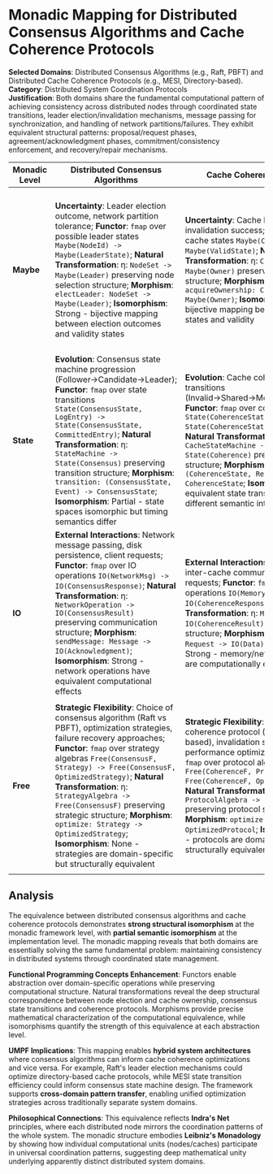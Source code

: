 # Monadic Mapping for Distributed Consensus Algorithms and Cache Coherence Protocols

**Selected Domains**: Distributed Consensus Algorithms (e.g., Raft, PBFT) and Distributed Cache Coherence Protocols (e.g., MESI, Directory-based).  
**Category**: Distributed System Coordination Protocols  
**Justification**: Both domains share the fundamental computational pattern of achieving consistency across distributed nodes through coordinated state transitions, leader election/invalidation mechanisms, message passing for synchronization, and handling of network partitions/failures. They exhibit equivalent structural patterns: proposal/request phases, agreement/acknowledgment phases, commitment/consistency enforcement, and recovery/repair mechanisms.

| Monadic Level | Distributed Consensus Algorithms | Cache Coherence Protocols | Equivalence Notes |
|---------------|----------------------------------|---------------------------|-------------------|
| **Maybe** | **Uncertainty**: Leader election outcome, network partition tolerance; **Functor**: `fmap` over possible leader states `Maybe(NodeId) -> Maybe(LeaderState)`; **Natural Transformation**: η: `NodeSet -> Maybe(Leader)` preserving node selection structure; **Morphism**: `electLeader: NodeSet -> Maybe(Leader)`; **Isomorphism**: Strong - bijective mapping between election outcomes and validity states | **Uncertainty**: Cache line ownership, invalidation success; **Functor**: `fmap` over cache states `Maybe(CacheLine) -> Maybe(ValidState)`; **Natural Transformation**: η: `CacheSet -> Maybe(Owner)` preserving ownership structure; **Morphism**: `acquireOwnership: CacheSet -> Maybe(Owner)`; **Isomorphism**: Strong - bijective mapping between ownership states and validity | Both handle fundamental uncertainty in distributed coordination. The Maybe monad captures the essential "may succeed/may fail" nature of distributed operations. Natural transformations preserve the structural relationship between node/cache selection and outcome validity. |
| **State** | **Evolution**: Consensus state machine progression (Follower→Candidate→Leader); **Functor**: `fmap` over state transitions `State(ConsensusState, LogEntry) -> State(ConsensusState, CommittedEntry)`; **Natural Transformation**: η: `StateMachine -> State(Consensus)` preserving transition structure; **Morphism**: `transition: (ConsensusState, Event) -> ConsensusState`; **Isomorphism**: Partial - state spaces isomorphic but timing semantics differ | **Evolution**: Cache coherence state transitions (Invalid→Shared→Modified→Exclusive); **Functor**: `fmap` over coherence states `State(CoherenceState, Operation) -> State(CoherenceState, Result)`; **Natural Transformation**: η: `CacheStateMachine -> State(Coherence)` preserving transition structure; **Morphism**: `transition: (CoherenceState, Request) -> CoherenceState`; **Isomorphism**: Partial - equivalent state transition graphs with different semantic interpretations | Both implement deterministic finite state machines with well-defined transition rules. The State monad captures the evolution of system-wide consistency. Morphisms are structure-preserving functions between state spaces, though semantic timing differs (consensus focuses on durability, cache on performance). |
| **IO** | **External Interactions**: Network message passing, disk persistence, client requests; **Functor**: `fmap` over IO operations `IO(NetworkMsg) -> IO(ConsensusResponse)`; **Natural Transformation**: η: `NetworkOperation -> IO(ConsensusResult)` preserving communication structure; **Morphism**: `sendMessage: Message -> IO(Acknowledgment)`; **Isomorphism**: Strong - network operations have equivalent computational effects | **External Interactions**: Memory access, inter-cache communication, processor requests; **Functor**: `fmap` over IO operations `IO(MemoryOp) -> IO(CoherenceResponse)`; **Natural Transformation**: η: `MemoryOperation -> IO(CoherenceResult)` preserving access structure; **Morphism**: `accessMemory: Request -> IO(Data)`; **Isomorphism**: Strong - memory/network operations are computationally equivalent | Both require managing side effects and external system interactions. The IO monad encapsulates non-pure operations essential for distributed coordination. Natural transformations show how both domains abstract over communication/access patterns while preserving structural properties. |
| **Free** | **Strategic Flexibility**: Choice of consensus algorithm (Raft vs PBFT), optimization strategies, failure recovery approaches; **Functor**: `fmap` over strategy algebras `Free(ConsensusF, Strategy) -> Free(ConsensusF, OptimizedStrategy)`; **Natural Transformation**: η: `StrategyAlgebra -> Free(ConsensusF)` preserving strategic structure; **Morphism**: `optimize: Strategy -> OptimizedStrategy`; **Isomorphism**: None - strategies are domain-specific but structurally equivalent | **Strategic Flexibility**: Choice of coherence protocol (MESI vs Directory-based), invalidation strategies, performance optimizations; **Functor**: `fmap` over protocol algebras `Free(CoherenceF, Protocol) -> Free(CoherenceF, OptimizedProtocol)`; **Natural Transformation**: η: `ProtocolAlgebra -> Free(CoherenceF)` preserving protocol structure; **Morphism**: `optimize: Protocol -> OptimizedProtocol`; **Isomorphism**: None - protocols are domain-specific but structurally equivalent | Both allow strategic choice in implementation while maintaining core computational patterns. The Free monad provides a common algebra for expressing different coordination strategies. While specific strategies differ, the meta-level structure of strategic choice and optimization is isomorphic. |

## Analysis

The equivalence between distributed consensus algorithms and cache coherence protocols demonstrates **strong structural isomorphism** at the monadic framework level, with **partial semantic isomorphism** at the implementation level. The monadic mapping reveals that both domains are essentially solving the same fundamental problem: maintaining consistency in distributed systems through coordinated state management.

**Functional Programming Concepts Enhancement**: Functors enable abstraction over domain-specific operations while preserving computational structure. Natural transformations reveal the deep structural correspondence between node election and cache ownership, consensus state transitions and coherence protocols. Morphisms provide precise mathematical characterization of the computational equivalence, while isomorphisms quantify the strength of this equivalence at each abstraction level.

**UMPF Implications**: This mapping enables **hybrid system architectures** where consensus algorithms can inform cache coherence optimizations and vice versa. For example, Raft's leader election mechanisms could optimize directory-based cache protocols, while MESI state transition efficiency could inform consensus state machine design. The framework supports **cross-domain pattern transfer**, enabling unified optimization strategies across traditionally separate system domains.

**Philosophical Connections**: This equivalence reflects **Indra's Net** principles, where each distributed node mirrors the coordination patterns of the whole system. The monadic structure embodies **Leibniz's Monadology** by showing how individual computational units (nodes/caches) participate in universal coordination patterns, suggesting deep mathematical unity underlying apparently distinct distributed system domains.